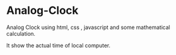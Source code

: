 # Analog-Clock <br/>
Analog Clock using html, css , javascript and some mathematical calculation. <br/>

It show the actual time of local computer. <br/>
